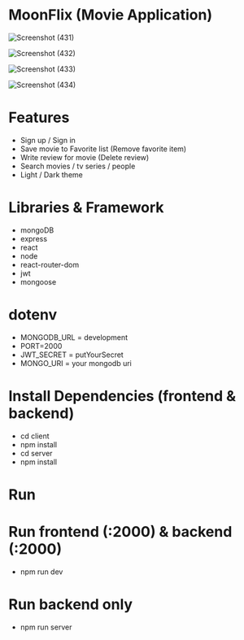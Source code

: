 # MoonFlix (Movie Application)


![Screenshot (431)](https://github.com/AnkitaSingh2000/MoonFlix-Movie-App-/assets/89559467/e2c53ac2-0a69-48f9-a75c-c7f00cb39b5e)

![Screenshot (432)](https://github.com/AnkitaSingh2000/MoonFlix-Movie-App-/assets/89559467/5228c732-9900-4087-8b42-751ad6fded2a)

![Screenshot (433)](https://github.com/AnkitaSingh2000/MoonFlix-Movie-App-/assets/89559467/364ec56b-fb64-45ce-b4c2-5c78aeaa945a)

![Screenshot (434)](https://github.com/AnkitaSingh2000/MoonFlix-Movie-App-/assets/89559467/82d66811-b4ed-4cca-9c68-41238f1e5454)

# Features
- Sign up / Sign in
- Save movie to Favorite list (Remove favorite item)
- Write review for movie (Delete review)
- Search movies / tv series / people
- Light / Dark theme


# Libraries & Framework
- mongoDB
- express
- react
- node
- react-router-dom
- jwt
- mongoose

# dotenv 
- MONGODB_URL = development
- PORT=2000
- JWT_SECRET = putYourSecret
- MONGO_URI = your mongodb uri


# Install Dependencies (frontend & backend)
- cd client
- npm install
- cd server
- npm install

# Run
# Run frontend (:2000) & backend (:2000)
- npm run dev
# Run backend only
- npm run server

